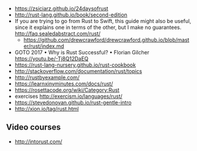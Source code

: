 - https://zsiciarz.github.io/24daysofrust
- http://rust-lang.github.io/book/second-edition
- If you are trying to go from Rust to Swift, this guide might also be useful, since it explains one in terms of the other, but I make no guarantees. http://faq.sealedabstract.com/rust/
  - https://github.com/drewcrawford/drewcrawford.github.io/blob/master/rust/index.md
- GOTO 2017 • Why is Rust Successful? • Florian Gilcher https://youtu.be/-Tj8Q12DaEQ
- https://rust-lang-nursery.github.io/rust-cookbook
- http://stackoverflow.com/documentation/rust/topics
- http://rustbyexample.com/
- https://learnxinyminutes.com/docs/rust/
- https://rosettacode.org/wiki/Category:Rust
- exercises http://exercism.io/languages/rust/
- https://stevedonovan.github.io/rust-gentle-intro
- http://xion.io/tag/rust.html

## Video courses

- http://intorust.com/
